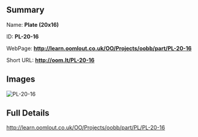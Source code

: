 

## Summary
 
Name: __Plate (20x16)__

ID: __PL-20-16__

WebPage: __http://learn.oomlout.co.uk/OO/Projects/oobb/part/PL-20-16__

Short URL: __http://oom.lt/PL-20-16__


## Images
![PL-20-16](http://oomlout.com/oomlout-OOBB/part/PL/PL-20-16/OOBB-PL-20-16_420.png)




## Full Details

 http://learn.oomlout.co.uk/OO/Projects/oobb/part/PL/PL-20-16

